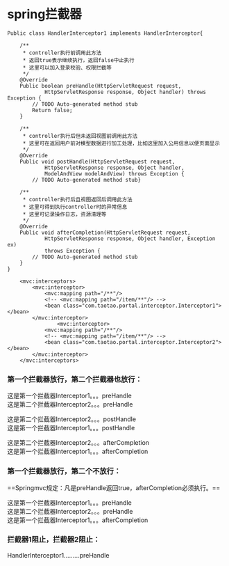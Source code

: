 # spring拦截器



```
Public class HandlerInterceptor1 implements HandlerInterceptor{

	/**
	 * controller执行前调用此方法
	 * 返回true表示继续执行，返回false中止执行
	 * 这里可以加入登录校验、权限拦截等
	 */
	@Override
	Public boolean preHandle(HttpServletRequest request,
			HttpServletResponse response, Object handler) throws Exception {
		// TODO Auto-generated method stub
		Return false;
	}
	
	/**
	 * controller执行后但未返回视图前调用此方法
	 * 这里可在返回用户前对模型数据进行加工处理，比如这里加入公用信息以便页面显示
	 */
	@Override
	Public void postHandle(HttpServletRequest request,
			HttpServletResponse response, Object handler,
			ModelAndView modelAndView) throws Exception {
		// TODO Auto-generated method stub}
	
	/**
	 * controller执行后且视图返回后调用此方法
	 * 这里可得到执行controller时的异常信息
	 * 这里可记录操作日志，资源清理等
	 */
	@Override
	Public void afterCompletion(HttpServletRequest request,
			HttpServletResponse response, Object handler, Exception ex)
			throws Exception {
		// TODO Auto-generated method stub		
	}
}

```



```
    <mvc:interceptors>
        <mvc:interceptor>
            <mvc:mapping path="/**"/>
            <!-- <mvc:mapping path="/item/**"/> -->
            <bean class="com.taotao.portal.interceptor.Interceptor1"></bean>
        </mvc:interceptor>
                <mvc:interceptor>
            <mvc:mapping path="/**"/>
            <!-- <mvc:mapping path="/item/**"/> -->
            <bean class="com.taotao.portal.interceptor.Interceptor2"></bean>
        </mvc:interceptor>
    </mvc:interceptors>
```

### 第一个拦截器放行，第二个拦截器也放行：

这是第一个拦截器Interceptor1。。。preHandle  
这是第二个拦截器Interceptor2。。。preHandle

这是第二个拦截器Interceptor2。。。postHandle  
这是第一个拦截器Interceptor1。。。postHandle

这是第二个拦截器Interceptor2。。。afterCompletion  
这是第一个拦截器Interceptor1。。。afterCompletion

### 第一个拦截器放行，第二个不放行：

==Springmvc规定：凡是preHandle返回true，afterCompletion必须执行。==

这是第一个拦截器Interceptor1。。。preHandle  
这是第二个拦截器Interceptor2。。。preHandle  
这是第一个拦截器Interceptor1。。。afterCompletion

### 拦截器1阻止，拦截器2阻止：

HandlerInterceptor1.........preHandle

